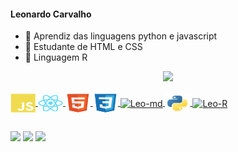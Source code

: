 #### Leonardo Carvalho

<!--
- 🔭
-->
- 🌱 Aprendiz das linguagens python e javascript 
- 🌱 Estudante de HTML e CSS
- 🌱 Linguagem R



<!--imagem com o github stats -->
<div align="center">
  <a href="https://github.com/l3omc">
  <img height="180em" src="https://github-readme-stats.vercel.app/api?username=l3omc&show_icons=true&theme=dark&include_all_commits=true&count_private=true"/>
</div>
  
  
  <!--LOGOS DO PYTHON CSS ETC-->
<div style="display: inline_block"><br>
  <img align="center" alt="Leo-Js" height="30" width="40" src="https://raw.githubusercontent.com/devicons/devicon/master/icons/javascript/javascript-plain.svg">
    <img align="center" alt="Leo-React" height="30" width="40" src="https://raw.githubusercontent.com/devicons/devicon/master/icons/react/react-original.svg">
  <img align="center" alt="Leo-HTML" height="30" width="40" src="https://raw.githubusercontent.com/devicons/devicon/master/icons/html5/html5-original.svg">
  <img align="center" alt="Leo-CSS" height="30" width="40" src="https://raw.githubusercontent.com/devicons/devicon/master/icons/css3/css3-original.svg">
  <img align = "center" alt= "Leo-md" height = "30" width="40" src="https://cdn.jsdelivr.net/gh/devicons/devicon/icons/markdown/markdown-original.svg" />
  <img align="center" alt="Leo-Python" height="30" width="40" src="https://raw.githubusercontent.com/devicons/devicon/master/icons/python/python-original.svg">
  <img align = "center" alt= "Leo-R" height = "30" width="40" src="https://cdn.jsdelivr.net/gh/devicons/devicon/icons/rstudio/rstudio-original.svg" />
 </div>
  
  ##
 
<div> 
  <a href="https://instagram.com/leeo.carvalho" target="_blank"><img src="https://img.shields.io/badge/-Instagram-%23E4405F?style=for-the-badge&logo=instagram&logoColor=white" target="_blank"></a>
 	<a href = "mailto:leocarva95@gmail.com"><img src="https://img.shields.io/badge/-Gmail-%23333?style=for-the-badge&logo=gmail&logoColor=white" target="_blank"></a>
  <a href="https://www.linkedin.com/in/leonardo-carvalho-8a1918192" target="_blank"><img src="https://img.shields.io/badge/-LinkedIn-%230077B5?style=for-the-badge&logo=linkedin&logoColor=white" target="_blank"></a> 
</div>  
 
  
